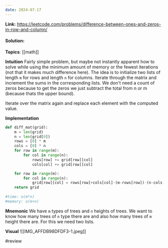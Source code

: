 ```yaml
---
date: 2024-07-17
---
```

**Link:** https://leetcode.com/problems/difference-between-ones-and-zeros-in-row-and-column/
#### Solution:

**Topics**: [[math]]

**Intuition**
Fairly simple problem, but maybe not instantly apparent how to solve while using the minimum amount of memory or the fewest iterations (not that it makes much difference here). The idea is to initialize two lists of length `m` for rows and length `n` for columns. Iterate through the matrix and increment the sums in the corresponding lists. We don't need a count of zeros because to get the zeros we just subtract the total from n or m (because thats the upper bound). 

Iterate over the matrix again and replace each element with the computed value. 

**Implementation**
```python
def diff_mat(grid):
	m = len(grid)
	n = len(grid[0])
	rows = [0] * m
	cols = [0] * n
	for row in range(m):
		for col in range(n):
			rows[row] += grid[row][col]
			cols[col] += grid[row][col]

	for row in range(m):
		for col in range(n):
			grid[row][col] = rows[row]+cols[col]-(m-rows[row])-(n-cols[col])
	return grid
	
#time: o(m*n)
#memory: o(m+n)
```

**Mnemonic**
We have `m` types of trees and `n` heights of trees. We want to know how many trees of `n` type there are and also how many trees of `m` height there are. For this we need two lists. 

**Visual** 
![[IMG_AFFDB98DFDF3-1.jpeg]]

#review 


